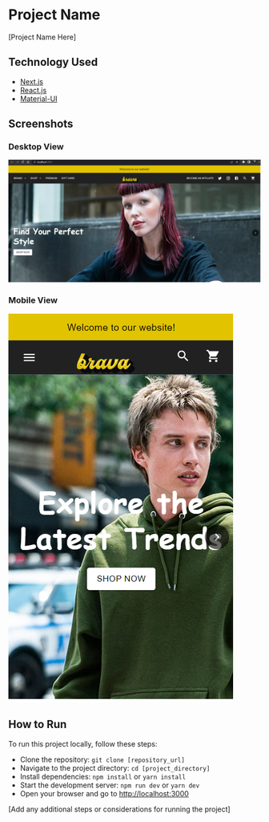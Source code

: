 # Project Name

[Project Name Here]

## Technology Used
  - [Next.js](https://nextjs.org/)
  - [React.js](https://reactjs.org/)
  - [Material-UI](https://mui.com/)

## Screenshots

### Desktop View

![Desktop View](./screenshots/desktop.png)

### Mobile View

![Mobile View](./screenshots/mobile.png)

## How to Run

To run this project locally, follow these steps:

- Clone the repository: `git clone [repository_url]`
- Navigate to the project directory: `cd [project_directory]`
- Install dependencies: `npm install` or `yarn install`
- Start the development server: `npm run dev` or `yarn dev`
- Open your browser and go to [http://localhost:3000](http://localhost:3000)

[Add any additional steps or considerations for running the project]
